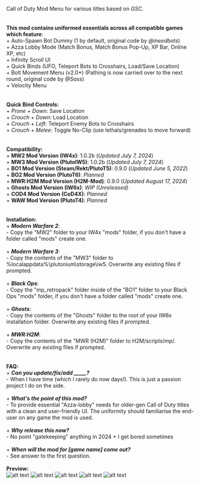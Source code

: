 Call of Duty Mod Menu for various titles based on _GSC_.
</br>
</br>
</br>**This mod contains uniformed essentials across all compatible games which feature**:
</br>+ Auto-Spawn Bot Dummy (1 by default, original code by _@ineedbots_)
</br>+ Azza Lobby Mode (Match Bonus, Match Bonus Pop-Up, XP Bar, Online XP, etc)
</br>+ Infinity Scroll UI
</br>+ Quick Binds (UFO, Teleport Bots to Crosshairs, Load/Save Location)
</br>+ Bolt Movement Menu (v2.0*) (Pathing is now carried over to the next round, original code by _@Sass_)
</br>+ Velocity Menu
</br>
</br>
</br>**Quick Bind Controls:**
</br>+ _Prone + Down_: Save Location
</br>+ _Crouch + Down_: Load Location
</br>+ _Crouch + Left_: Teleport Enemy Bots to Crosshairs
</br>+ _Crouch + Melee_: Toggle No-Clip (use lethals/grenades to move forward)
</br>
</br>
</br>**Compatibility:**
</br>+ **MW2 Mod Version (IW4x)**: 1.0.2b (_Updated July 7, 2024_)
</br>+ **MW3 Mod Version (PlutoIW5)**: 1.0.2b (_Updated July 7, 2024_)
</br>+ **BO1 Mod Version (Steam/Rekt/PlutoT5)**: 0.9.0 (_Updated June 5, 2022_)
</br>+ **BO2 Mod Version (PlutoT6)**: _Planned_
</br>+ **MWR:H2M Mod Version (H2M-Mod)**: 0.9.0 (_Updated August 17, 2024_)
</br>+ **Ghosts Mod Version (IW6x)**: _WIP (Unreleased)_
</br>+ **COD4 Mod Version (CoD4X)**: _Planned_
</br>+ **WAW Mod Version (PlutoT4)**: _Planned_
</br>
</br>
</br>**Installation:**
</br>+ _**Modern Warfare 2**_:
</br>- Copy the "MW2" folder to your IW4x "mods" folder, if you don't have a folder called "mods" create one.
</br>
</br>+ _**Modern Warfare 3**_:
</br>- Copy the contents of the "MW3" folder to %localappdata%\plutonium\storage\iw5\. Overwrite any existing files if prompted.
</br>
</br>+ _**Black Ops**_:
</br>- Copy the "mp_retropack" folder inside of the "BO1" folder to your Black Ops "mods" folder, if you don't have a folder called "mods" create one.
</br>
</br>+ _**Ghosts**_:
</br>- Copy the contents of the "Ghosts" folder to the root of your IW6x installation folder. Overwrite any existing files if prompted.
</br>
</br>+ _**MWR:H2M**_:
</br>- Copy the contents of the "MWR (H2M)" folder to H2M/scripts/mp/. Overwrite any existing files if prompted.
</br>
</br>
</br>**FAQ:**
</br>+ **_Can you update/fix/add _____?_**
</br>- When I have time (which I rarely do now days!). This is just a passion project I do on the side.
</br>
</br>+ **_What's the point of this mod?_**
</br>- To provide essential "Azza-lobby" needs for older-gen Call of Duty titles with a clean and user-friendly UI. The uniformity should familiarise the end-user on any game the mod is used.
</br>
</br>+ **_Why release this now?_**
</br>- No point "gatekeeping" anything in 2024 + I get bored sometimes
</br>
</br>+ **_When will the mod for [game name] come out?_**
</br>- See answer to the first question.
</br>
</br>**Preview:**
</br>
![alt text](https://pbs.twimg.com/media/FpJB1xhaEAITVEp?format=jpg&name=large)
![alt text](https://pbs.twimg.com/media/FpJEBR9aMAAN4-X?format=jpg&name=large)
![alt text](https://pbs.twimg.com/media/FpJHS6BaQAAVR4G?format=jpg&name=large)
![alt text](https://pbs.twimg.com/media/FpEu_NbaYAA1GmV?format=jpg&name=large)
![alt text](https://pbs.twimg.com/media/GVQ56OZbQAAL7DY?format=jpg&name=large)
